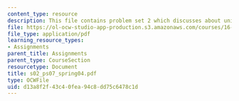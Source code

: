 ```yaml
---
content_type: resource
description: This file contains problem set 2 which discusses about unified?engineering?II.
file: https://ol-ocw-studio-app-production.s3.amazonaws.com/courses/16-01-unified-engineering-i-ii-iii-iv-fall-2005-spring-2006/d13a8f2f43c40fea94c8dd75c6478c1d_s02_ps07_spring04.pdf
file_type: application/pdf
learning_resource_types:
- Assignments
parent_title: Assignments
parent_type: CourseSection
resourcetype: Document
title: s02_ps07_spring04.pdf
type: OCWFile
uid: d13a8f2f-43c4-0fea-94c8-dd75c6478c1d
---
```

